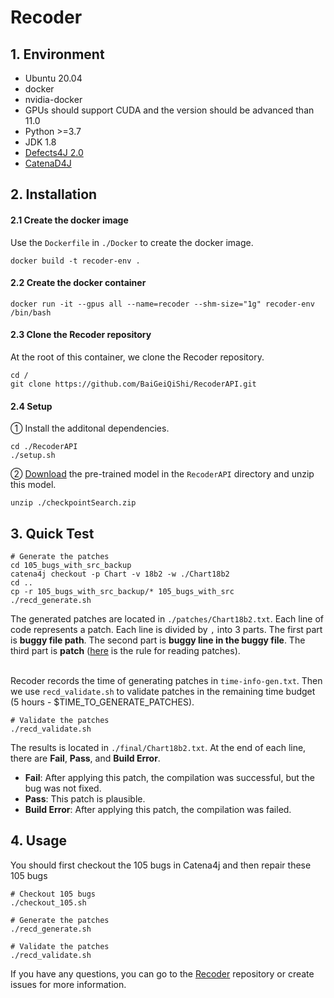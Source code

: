 # Recoder

## 1. Environment

- Ubuntu 20.04
- docker
- nvidia-docker
- GPUs should support CUDA and the version should be advanced than 11.0
- Python >=3.7
- JDK 1.8
- [Defects4J 2.0](https://github.com/rjust/defects4j)
- [CatenaD4J](https://github.com/universetraveller/CatenaD4J.git)


## 2. Installation

#### 2.1 Create the docker image
Use the `Dockerfile` in `./Docker` to create the docker image.
```shell
docker build -t recoder-env .
```


#### 2.2 Create the docker container
```
docker run -it --gpus all --name=recoder --shm-size="1g" recoder-env /bin/bash
 ```

#### 2.3 Clone the Recoder repository
At the root of this container, we clone the Recoder repository.

```shell
cd /
git clone https://github.com/BaiGeiQiShi/RecoderAPI.git
```

#### 2.4 Setup
① Install the additonal dependencies.
```shell
cd ./RecoderAPI
./setup.sh
```
② [Download](https://drive.google.com/file/d/1XWyx-uPOnV0tEIMaWTkAd3yaaxYD-sbh/view?usp=drive_link) the pre-trained model in the `RecoderAPI` directory and unzip this model.
```
unzip ./checkpointSearch.zip
```



## 3. Quick Test
```
# Generate the patches
cd 105_bugs_with_src_backup
catena4j checkout -p Chart -v 18b2 -w ./Chart18b2
cd ..
cp -r 105_bugs_with_src_backup/* 105_bugs_with_src
./recd_generate.sh
```

The generated patches are located in `./patches/Chart18b2.txt`. Each line of code represents a patch. Each line is divided by `,` into 3 parts. The first part is **buggy file path**. The second part is **buggy line in the buggy file**. The third part is **patch** ([here](rules.md) is the rule for reading patches).
<br>
<br>

Recoder records the time of generating patches in `time-info-gen.txt`. Then we use `recd_validate.sh` to validate patches in the remaining time budget (5 hours - $TIME_TO_GENERATE_PATCHES).
```
# Validate the patches
./recd_validate.sh
```

The results is located in `./final/Chart18b2.txt`. At the end of each line, there are **Fail**, **Pass**, and **Build Error**.
- **Fail**: After applying this patch, the compilation was successful, but the bug was not fixed.
- **Pass**: This patch is plausible.
- **Build Error**: After applying this patch, the compilation was failed.


## 4. Usage
You should first checkout the 105 bugs in Catena4j and then repair these 105 bugs
```
# Checkout 105 bugs
./checkout_105.sh

# Generate the patches
./recd_generate.sh

# Validate the patches
./recd_validate.sh
```

If you have any questions, you can go to the [Recoder](https://github.com/pkuzqh/Recoder.git) repository or create issues for more information.
